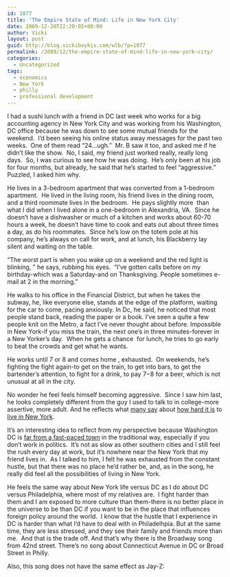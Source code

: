 ```yaml
---
id: 1877
title: 'The Empire State of Mind: Life in New York City'
date: 2009-12-20T22:20:05+00:00
author: Vicki
layout: post
guid: http://blog.vickiboykis.com/wlb/?p=1877
permalink: /2009/12/the-empire-state-of-mind-life-in-new-york-city/
categories:
  - Uncategorized
tags:
  - economics
  - New York
  - philly
  - professional development
---
```

I had a sushi lunch with a friend in DC last week who works for a big accounting agency in New York City and was working from his Washington, DC office because he was down to see some mutual friends for the weekend.  I&#8217;d been seeing his online status away messages for the past two weeks.  One of them read &#8220;24&#8230;ugh.&#8221;  Mr. B saw it too, and asked me if he didn&#8217;t like the show.  No, I said, my friend just worked really, really long days.  So, I was curious to see how he was doing.  He&#8217;s only been at his job for four months, but already, he said that he&#8217;s started to feel &#8220;aggressive.&#8221;  Puzzled, I asked him why.

He lives in a 3-bedroom apartment that was converted from a 1-bedroom apartment.  He lived in the living room, his friend lives in the dining room, and a third roommate lives in the bedroom.  He pays slightly more  than what I did when I lived alone in a one-bedroom in Alexandria, VA.  Since he doesn&#8217;t have a dishwasher or much of a kitchen and works about 60-70 hours a week, he doesn&#8217;t have time to cook and eats out about three times a day, as do his roommates.  Since he&#8217;s low on the totem pole at his company, he&#8217;s always on call for work, and at lunch, his Blackberry lay silent and waiting on the table.

&#8220;The worst part is when you wake up on a weekend and the red light is blinking, &#8221; he says, rubbing his eyes.  &#8220;I&#8217;ve gotten calls before on my birthday-which was a Saturday-and on Thanksgiving. People sometimes e-mail at 2 in the morning.&#8221;

He walks to his office in the Financial District, but when he takes the subway, he, like everyone else, stands at the edge of the platform, waiting for the car to come, pacing anxiously. In Dc, he said, he noticed that most people stand back, reading the paper or a book. I&#8217;ve seen a quite a few people knit on the Metro, a fact I&#8217;ve never thought about before. Impossible in New York-if you miss the train, the next one&#8217;s in three minutes-forever in a New Yorker&#8217;s day.  When he gets a chance  for lunch, he tries to go early to beat the crowds and get what he wants.

He works until 7 or 8 and comes home , exhausted.  On weekends, he&#8217;s fighting the fight again-to get on the train, to get into bars, to get the bartender&#8217;s attention, to fight for a drink, to pay $7-$8 for a beer, which is not unusual at all in the city.

No wonder he feel feels himself becoming aggressive.  Since I saw him last, he looks completely different from the guy I used to talk to in college-more assertive, more adult. And he reflects what [many say](http://blog.penelopetrunk.com/2009/06/11/do-you-belong-in-nyc-take-the-test/) about [how hard it is](http://brianvail.com/sunscreen.html) to [live in New York](http://www.nytimes.com/2009/02/08/fashion/08halfmill.html).

It&#8217;s an interesting idea to reflect from my perspective because Washington DC is [far from a fast-paced town](http://www.quotedb.com/quotes/1404) in the traditional way, especially if you don&#8217;t work in politics.  It&#8217;s not as slow as other southern cities and I still feel the rush every day at work, but it&#8217;s nowhere near the New York that my friend lives in.  As I talked to him, I felt he was exhausted from the constant hustle, but that there was no place he&#8217;d rather be, and, as in the song, he really did feel all the possibilities of living in New York.

He feels the same way about New York life versus DC as I do about DC versus Philadelphia, where most of my relatives are.  I fight harder than them and I am exposed to more culture than them-there is no better place in the universe to be than DC if you want to be in the place that influences foreign policy around the world.  I know that the hustle that I experience in DC is harder than what I&#8217;d have to deal with in Philadelhpia. But at the same time, they are less stressed, and they see their family and friends more than me.  And that is the trade off. And that&#8217;s why there is the Broadway song from 42nd street. There&#8217;s no song about Connecticut Avenue in DC or Broad Street in Philly. 



Also, this song does not have the same effect as Jay-Z: